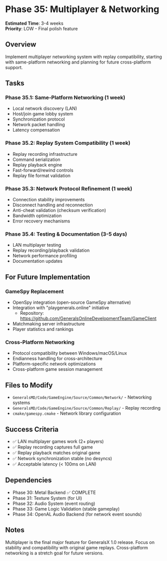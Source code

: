 # Phase 35: Multiplayer & Networking

**Estimated Time**: 3-4 weeks  
**Priority**: LOW - Final polish feature

## Overview

Implement multiplayer networking system with replay compatibility, starting with same-platform networking and planning for future cross-platform support.

## Tasks

### Phase 35.1: Same-Platform Networking (1 week)

- Local network discovery (LAN)
- Host/join game lobby system
- Synchronization protocol
- Network packet handling
- Latency compensation

### Phase 35.2: Replay System Compatibility (1 week)

- Replay recording infrastructure
- Command serialization
- Replay playback engine
- Fast-forward/rewind controls
- Replay file format validation

### Phase 35.3: Network Protocol Refinement (1 week)

- Connection stability improvements
- Disconnect handling and reconnection
- Anti-cheat validation (checksum verification)
- Bandwidth optimization
- Error recovery mechanisms

### Phase 35.4: Testing & Documentation (3-5 days)

- LAN multiplayer testing
- Replay recording/playback validation
- Network performance profiling
- Documentation updates

## For Future Implementation

### GameSpy Replacement

- OpenSpy integration (open-source GameSpy alternative)
- Integration with "playgenerals.online" initiative
  - Repository: https://github.com/GeneralsOnlineDevelopmentTeam/GameClient
- Matchmaking server infrastructure
- Player statistics and rankings

### Cross-Platform Networking

- Protocol compatibility between Windows/macOS/Linux
- Endianness handling for cross-architecture
- Platform-specific network optimizations
- Cross-platform game session management

## Files to Modify

- `GeneralsMD/Code/GameEngine/Source/Common/Network/` - Networking systems
- `GeneralsMD/Code/GameEngine/Source/Common/Replay/` - Replay recording
- `cmake/gamespy.cmake` - Network library configuration

## Success Criteria

- ✅ LAN multiplayer games work (2+ players)
- ✅ Replay recording captures full game
- ✅ Replay playback matches original game
- ✅ Network synchronization stable (no desyncs)
- ✅ Acceptable latency (< 100ms on LAN)

## Dependencies

- Phase 30: Metal Backend ✅ COMPLETE
- Phase 31: Texture System (for UI)
- Phase 32: Audio System (event routing)
- Phase 33: Game Logic Validation (stable gameplay)
- Phase 34: OpenAL Audio Backend (for network event sounds)

## Notes

Multiplayer is the final major feature for GeneralsX 1.0 release. Focus on stability and compatibility with original game replays. Cross-platform networking is a stretch goal for future versions.
